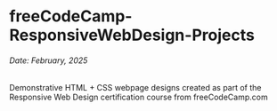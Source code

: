 # freeCodeCamp-ResponsiveWebDesign-Projects

###### Date: February, 2025

Demonstrative HTML + CSS webpage designs created as part of the Responsive Web Design certification course from freeCodeCamp.com

